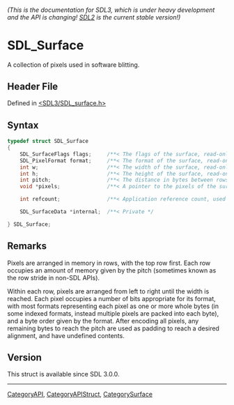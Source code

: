 ###### (This is the documentation for SDL3, which is under heavy development and the API is changing! [SDL2](https://wiki.libsdl.org/SDL2/) is the current stable version!)
# SDL_Surface

A collection of pixels used in software blitting.

## Header File

Defined in [<SDL3/SDL_surface.h>](https://github.com/libsdl-org/SDL/blob/main/include/SDL3/SDL_surface.h)

## Syntax

```c
typedef struct SDL_Surface
{
    SDL_SurfaceFlags flags;     /**< The flags of the surface, read-only */
    SDL_PixelFormat format;     /**< The format of the surface, read-only */
    int w;                      /**< The width of the surface, read-only. */
    int h;                      /**< The height of the surface, read-only. */
    int pitch;                  /**< The distance in bytes between rows of pixels, read-only */
    void *pixels;               /**< A pointer to the pixels of the surface, the pixels are writeable if non-NULL */

    int refcount;               /**< Application reference count, used when freeing surface */

    SDL_SurfaceData *internal;  /**< Private */

} SDL_Surface;
```

## Remarks

Pixels are arranged in memory in rows, with the top row first. Each row
occupies an amount of memory given by the pitch (sometimes known as the row
stride in non-SDL APIs).

Within each row, pixels are arranged from left to right until the width is
reached. Each pixel occupies a number of bits appropriate for its format,
with most formats representing each pixel as one or more whole bytes (in
some indexed formats, instead multiple pixels are packed into each byte),
and a byte order given by the format. After encoding all pixels, any
remaining bytes to reach the pitch are used as padding to reach a desired
alignment, and have undefined contents.

## Version

This struct is available since SDL 3.0.0.

----
[CategoryAPI](CategoryAPI), [CategoryAPIStruct](CategoryAPIStruct), [CategorySurface](CategorySurface)

